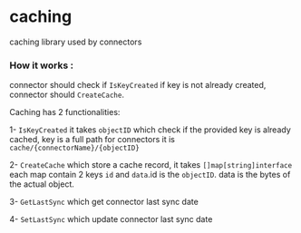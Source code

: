 # caching
caching library used by connectors

### How it works :
connector should check if `IsKeyCreated` if key is not already created, connector should `CreateCache`.

Caching has 2 functionalities:

1- `IsKeyCreated` it takes `objectID` which check if the provided key is already cached, key is a full path
 for connectors it is `cache/{connectorName}/{objectID}`

2- `CreateCache` which store a cache record, it takes `[]map[string]interface` each map
contain 2 keys `id` and `data`.id is the `objectID`. data is the bytes of the actual object.

3- `GetLastSync` which get connector last sync date

4- `SetLastSync` which update connector last sync date
